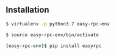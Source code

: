 ## Installation
```bash
$ virtualenv -p python3.7 easy-rpc-env

$ source easy-rpc-env/bin/activate

(easy-rpc-env)$ pip install easyrpc
```